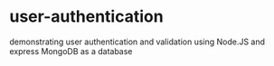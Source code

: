 # user-authentication
demonstrating user authentication and validation using Node.JS and express
MongoDB as a database
